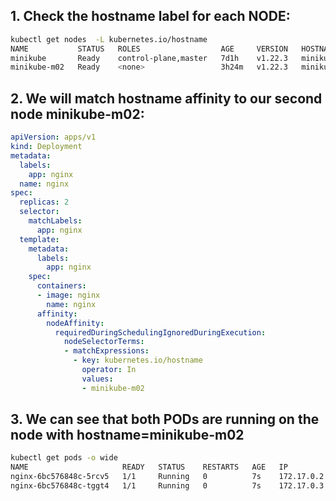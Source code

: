 ## 1. Check the hostname label for each NODE:
```bash
kubectl get nodes  -L kubernetes.io/hostname
NAME           STATUS   ROLES                  AGE     VERSION   HOSTNAME
minikube       Ready    control-plane,master   7d1h    v1.22.3   minikube
minikube-m02   Ready    <none>                 3h24m   v1.22.3   minikube-m02
```
## 2. We will match hostname affinity to our second node  minikube-m02:
```YAML
apiVersion: apps/v1
kind: Deployment
metadata:
  labels:
    app: nginx
  name: nginx
spec:
  replicas: 2
  selector:
    matchLabels:
      app: nginx
  template:
    metadata:
      labels:
        app: nginx
    spec:
      containers:
      - image: nginx
        name: nginx
      affinity:
        nodeAffinity:
          requiredDuringSchedulingIgnoredDuringExecution:
            nodeSelectorTerms:
            - matchExpressions:
              - key: kubernetes.io/hostname
                operator: In
                values:
                - minikube-m02
```
## 3. We can see that both PODs are running on the node with hostname=minikube-m02
```bash
kubectl get pods -o wide
NAME                     READY   STATUS    RESTARTS   AGE   IP           NODE           NOMINATED NODE   READINESS GATES
nginx-6bc576848c-5rcv5   1/1     Running   0          7s    172.17.0.2   minikube-m02   <none>           <none>
nginx-6bc576848c-tggt4   1/1     Running   0          7s    172.17.0.3   minikube-m02   <none>           <none>
```